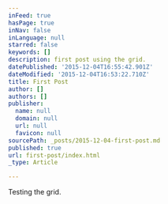 ```yaml
---
inFeed: true
hasPage: true
inNav: false
inLanguage: null
starred: false
keywords: []
description: first post using the grid.
datePublished: '2015-12-04T16:55:42.901Z'
dateModified: '2015-12-04T16:53:22.710Z'
title: First Post
author: []
authors: []
publisher:
  name: null
  domain: null
  url: null
  favicon: null
sourcePath: _posts/2015-12-04-first-post.md
published: true
url: first-post/index.html
_type: Article

---
```

Testing the grid.